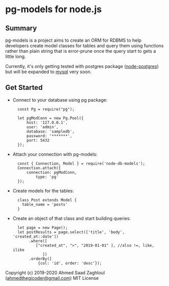 # pg-models for node.js

## Summary

pg-models is a project aims to create an ORM for RDBMS to help developers create model classes for tables and query them using functions rather than plain string that is error-prune once the query start to gets a little long.

Currently, it's only getting tested with postgres package ([node-postgres](https://www.npmjs.com/package/pg)) but will be expanded to [mysql](https://www.npmjs.com/package/mysql) very soon.

## Get Started

- Connect to your database using pg package:

        const Pg = require("pg");
        
        let pgModConn = new Pg.Pool({
        	host: '127.0.0.1',
        	user: 'admin',
        	database: 'sampledb',
        	password: '*******',
        	port: 5432
        });

- Attach your connection with pg-models:

        const { Connection, Model } = require('node-db-models');
        Connection.attach({
        	connection: pgModConn,
                type: 'pg'
        });

- Create models for the tables:

        class Post extends Model {
          table_name = 'posts'
        }

- Create an object of that class and start building queries:

        let page = new Page();
        let postResults = page.select(['title', 'body', 'created_at::date'])
             .where([
        		["created_at", ">", "2019-01-01" ], //also !=, like, ilike
                   ])
             .orderBy([
                 {col: 'id', order: 'desc'});

Copyright (c) 2019-2020 Ahmed Saad Zaghloul (ahmedthegicoder@gmail.com)
MIT License